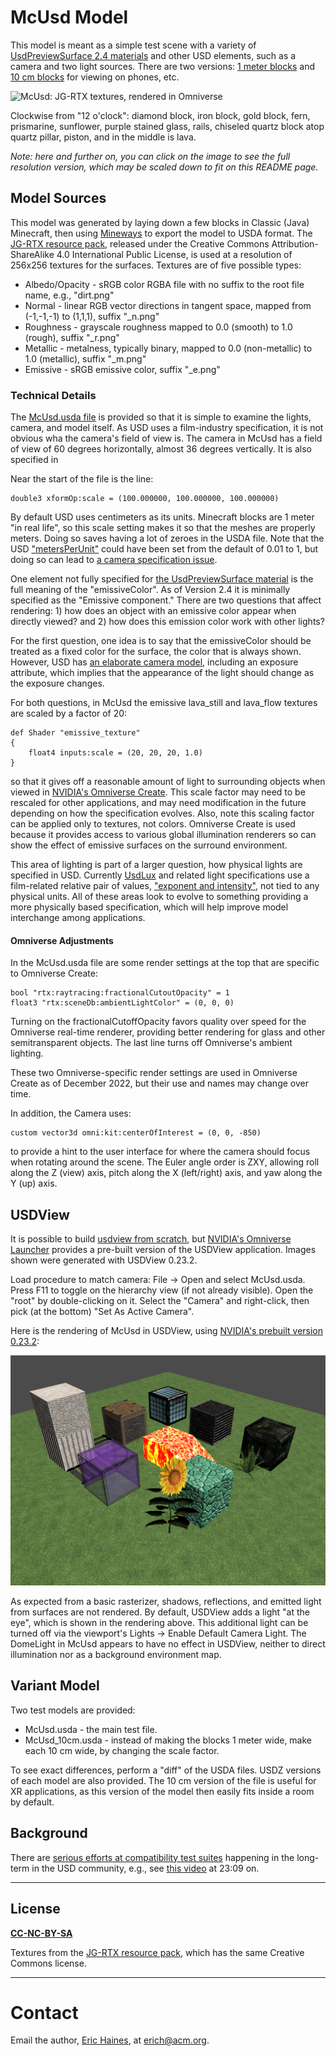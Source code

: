 # McUsd Model
This model is meant as a simple test scene with a variety of [UsdPreviewSurface 2.4 materials](https://graphics.pixar.com/usd/release/spec_usdpreviewsurface.html) and other USD elements, such as a camera and two light sources. There are two versions: [1 meter blocks](https://erich.realtimerendering.com/mcusd/McUsd.usdz) and [10 cm blocks](https://erich.realtimerendering.com/mcusd/McUsd_10cm.usdz) for viewing on phones, etc.

![McUsd: JG-RTX textures, rendered in Omniverse](screenshots/ov_accurate.png "McUsd: JG-RTX textures, rendered with Omniverse's Accurate (Iray) renderer, 2022.3.1")

Clockwise from "12 o'clock": diamond block, iron block,  gold block, fern, prismarine, sunflower, purple stained glass, rails, chiseled quartz block atop quartz pillar, piston, and in the middle is lava.

_Note: here and further on, you can click on the image to see the full resolution version, which may be scaled down to fit on this README page._

## Model Sources
This model was generated by laying down a few blocks in Classic (Java) Minecraft, then using [Mineways](http://mineways.com) to export the model to USDA format. The [JG-RTX resource pack](https://github.com/jasonjgardner/jg-rtx), released under the Creative Commons Attribution-ShareAlike 4.0 International Public License, is used at a resolution of 256x256 textures for the surfaces. Textures are of five possible types:
* Albedo/Opacity - sRGB color RGBA file with no suffix to the root file name, e.g., "dirt.png"
* Normal - linear RGB vector directions in tangent space, mapped from (-1,-1,-1) to (1,1,1), suffix "_n.png"
* Roughness - grayscale roughness mapped to 0.0 (smooth) to 1.0 (rough), suffix "_r.png"
* Metallic - metalness, typically binary, mapped to 0.0 (non-metallic) to 1.0 (metallic), suffix "_m.png"
* Emissive - sRGB emissive color, suffix "_e.png"

### Technical Details
The [McUsd.usda file](McUsd.usda) is provided so that it is simple to examine the lights, camera, and model itself. As USD uses a film-industry specification, it is not obvious wha the camera's field of view is. The camera in McUsd has a field of view of 60 degrees horizontally, almost 36 degrees vertically. It is also specified in 

Near the start of the file is the line:

    double3 xformOp:scale = (100.000000, 100.000000, 100.000000)

By default USD uses centimeters as its units. Minecraft blocks are 1 meter "in real life", so this scale setting makes it so that the meshes are properly meters. Doing so saves having a lot of zeroes in the USDA file. Note that the USD ["metersPerUnit"](https://graphics.pixar.com/usd/dev/api/group___usd_geom_linear_units__group.html) could have been set from the default of 0.01 to 1, but doing so can lead to [a camera specification issue](https://github.com/erich666/McUsd/issues/3).

One element not fully specified for [the UsdPreviewSurface material](https://graphics.pixar.com/usd/release/spec_usdpreviewsurface.html) is the full meaning of the "emissiveColor". As of Version 2.4 it is minimally specified as the "Emissive component." There are two questions that affect rendering: 1) how does an object with an emissive color appear when directly viewed? and 2) how does this emission color work with other lights?

For the first question, one idea is to say that the emissiveColor should be treated as a fixed color for the surface, the color that is always shown. However, USD has [an elaborate camera model](https://graphics.pixar.com/usd/dev/api/class_usd_geom_camera.html), including an exposure attribute, which implies that the appearance of the light should change as the exposure changes.

For both questions, in McUsd the emissive lava_still and lava_flow textures are scaled by a factor of 20:

    def Shader "emissive_texture"
    {
        float4 inputs:scale = (20, 20, 20, 1.0)
    }

so that it gives off a reasonable amount of light to surrounding objects when viewed in [NVIDIA's Omniverse Create](https://www.nvidia.com/en-us/omniverse/). This scale factor may need to be rescaled for other applications, and may need modification in the future depending on how the specification evolves. Also, note this scaling factor can be applied only to textures, not colors. Omniverse Create is used because it provides access to various global illumination renderers so can show the effect of emissive surfaces on the surround environment. 

This area of lighting is part of a larger question, how physical lights are specified in USD. Currently [UsdLux](https://graphics.pixar.com/usd/release/api/usd_lux_page_front.html) and related light specifications use a film-related relative pair of values, ["exponent and intensity"](https://rmanwiki.pixar.com/display/REN23/PxrMeshLight), not tied to any physical units. All of these areas look to evolve to something providing a more physically based specification, which will help improve model interchange among applications.

#### Omniverse Adjustments
In the McUsd.usda file are some render settings at the top that are specific to Omniverse Create:

    bool "rtx:raytracing:fractionalCutoutOpacity" = 1
    float3 "rtx:sceneDb:ambientLightColor" = (0, 0, 0)

Turning on the fractionalCutoffOpacity favors quality over speed for the Omniverse real-time renderer, providing better rendering for glass and other semitransparent objects. The last line turns off Omniverse's ambient lighting.

These two Omniverse-specific render settings are used in Omniverse Create as of December 2022, but their use and names may change over time.

In addition, the Camera uses:

    custom vector3d omni:kit:centerOfInterest = (0, 0, -850)

to provide a hint to the user interface for where the camera should focus when rotating around the scene. The Euler angle order is ZXY, allowing roll along the Z (view) axis, pitch along the X (left/right) axis, and yaw along the Y (up) axis.

## USDView
It is possible to build [usdview from scratch](https://graphics.pixar.com/usd/release/toolset.html), but [NVIDIA's Omniverse Launcher](https://www.nvidia.com/en-us/omniverse/) provides a pre-built version of the USDView application. Images shown were generated with USDView 0.23.2.

Load procedure to match camera: File -> Open and select McUsd.usda. Press F11 to toggle on the hierarchy view (if not already visible). Open the "root" by double-clicking on it. Select the "Camera" and right-click, then pick (at the bottom) "Set As Active Camera".

Here is the rendering of McUsd in USDView, using [NVIDIA's prebuilt version 0.23.2](https://www.nvidia.com/en-us/omniverse/):

![USDView version 0.23.2](screenshots/usdview.png "USDView version 0.23.2")

As expected from a basic rasterizer, shadows, reflections, and emitted light from surfaces are not rendered. By default, USDView adds a light "at the eye", which is shown in the rendering above. This additional light can be turned off via the viewport's Lights -> Enable Default Camera Light. The DomeLight in McUsd appears to have no effect in USDView, neither to direct illumination nor as a background environment map.

## Variant Model
Two test models are provided:
* McUsd.usda - the main test file.
* McUsd_10cm.usda - instead of making the blocks 1 meter wide, make each 10 cm wide, by changing the scale factor.

To see exact differences, perform a "diff" of the USDA files. USDZ versions of each model are also provided. The 10 cm version of the file is useful for XR applications, as this version of the model then easily fits inside a room by default.

## Background
There are [serious efforts at compatibility test suites](https://developer.nvidia.com/blog/universal-scene-description-as-the-language-of-the-metaverse/) happening in the long-term in the USD community, e.g., see [this video](https://www.nvidia.com/en-us/on-demand/session/siggraph2022-sigg22-s-20/) at 23:09 on. 

---
## License
**[CC-NC-BY-SA](LICENSE)**

Textures from the [JG-RTX resource pack](https://github.com/jasonjgardner/jg-rtx), which has the same Creative Commons license.

---
# Contact
Email the author, [Eric Haines](http://erichaines.com), at [erich@acm.org](mailto:erich@acm.org).
